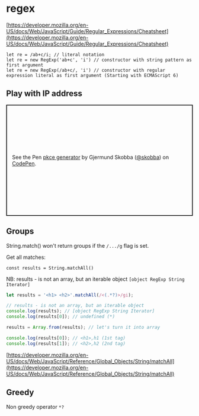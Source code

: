 # regex
[https://developer.mozilla.org/en-US/docs/Web/JavaScript/Guide/Regular_Expressions/Cheatsheet](https://developer.mozilla.org/en-US/docs/Web/JavaScript/Guide/Regular_Expressions/Cheatsheet)

```
let re = /ab+c/i; // literal notation
let re = new RegExp('ab+c', 'i') // constructor with string pattern as first argument
let re = new RegExp(/ab+c/, 'i') // constructor with regular expression literal as first argument (Starting with ECMAScript 6)
```

## Play with IP address
<p class="codepen" data-height="300" data-theme-id="dark" data-default-tab="js,result" data-slug-hash="mdqzmoO" data-user="skobba" style="height: 300px; box-sizing: border-box; display: flex; align-items: center; justify-content: center; border: 2px solid; margin: 1em 0; padding: 1em;">
  <span>See the Pen <a href="https://codepen.io/skobba/pen/mdqzmoO">
  pkce generator</a> by Gjermund Skobba (<a href="https://codepen.io/skobba">@skobba</a>)
  on <a href="https://codepen.io">CodePen</a>.</span>
</p>
<script async src="https://cpwebassets.codepen.io/assets/embed/ei.js"></script>

## Groups
String.match() won't return groups if the ```/.../g``` flag is set.

Get all matches:

    const results = String.matchAll()

NB: results - is not an array, but an iterable object ```[object RegExp String Iterator]```

```js
let results = '<h1> <h2>'.matchAll(/<(.*?)>/gi);

// results - is not an array, but an iterable object
console.log(results); // [object RegExp String Iterator]
console.log(results[0]); // undefined (*)

results = Array.from(results); // let's turn it into array

console.log(results[0]); // <h1>,h1 (1st tag)
console.log(results[1]); // <h2>,h2 (2nd tag)
```


[https://developer.mozilla.org/en-US/docs/Web/JavaScript/Reference/Global_Objects/String/matchAll](https://developer.mozilla.org/en-US/docs/Web/JavaScript/Reference/Global_Objects/String/matchAll)

## Greedy
Non greedy operator ```*?```
